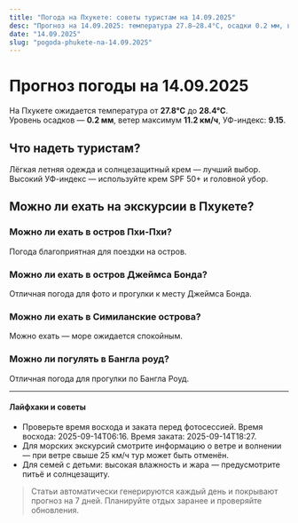 ```yaml
---
title: "Погода на Пхукете: советы туристам на 14.09.2025"
desc: "Прогноз на 14.09.2025: температура 27.8–28.4°C, осадки 0.2 мм, ветер 11.2 км/ч. Советы туристам и рекомендации по экскурсиям."
date: "14.09.2025"
slug: "pogoda-phukete-na-14.09.2025"
---
```


# Прогноз погоды на 14.09.2025

На Пхукете ожидается температура от **27.8°C** до **28.4°C**.  
Уровень осадков — **0.2 мм**, ветер максимум **11.2 км/ч**, УФ-индекс: **9.15**.

## Что надеть туристам?
Лёгкая летняя одежда и солнцезащитный крем — лучший выбор.
Высокий УФ-индекс — используйте крем SPF 50+ и головной убор.

## Можно ли ехать на экскурсии в Пхукете?

### Можно ли ехать в остров Пхи-Пхи?
Погода благоприятная для поездки на остров.

### Можно ли ехать в остров Джеймса Бонда?
Отличная погода для фото и прогулки к месту Джеймса Бонда.

### Можно ли ехать в Симиланские острова?
Можно ехать — море ожидается спокойным.

### Можно ли погулять в Бангла роуд?
Отличная погода для прогулки по Бангла Роуд.

---

#### Лайфхаки и советы
- Проверьте время восхода и заката перед фотосессией. Время восхода: 2025-09-14T06:16. Время заката: 2025-09-14T18:27.  
- Для морских экскурсий смотрите информацию о ветре и волнении — при ветре свыше 25 км/ч тур может быть отменён.  
- Для семей с детьми: высокая влажность и жара — предусмотрите питьё и солнцезащиту.

> Статьи автоматически генерируются каждый день и покрывают прогноз на 7 дней. Планируйте отдых заранее и проверяйте обновления.

